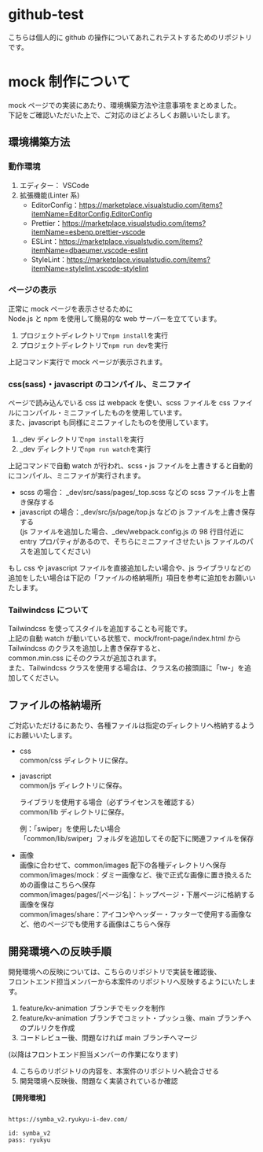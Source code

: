 # github-test

こちらは個人的に github の操作についてあれこれテストするためのリポジトリです。

# mock 制作について

mock ページでの実装にあたり、環境構築方法や注意事項をまとめました。<br>
下記をご確認いただいた上で、ご対応のほどよろしくお願いいたします。

## 環境構築方法

### 動作環境

1. エディター： VSCode
2. 拡張機能(Linter 系)
   - EditorConfig：https://marketplace.visualstudio.com/items?itemName=EditorConfig.EditorConfig
   - Prettier：https://marketplace.visualstudio.com/items?itemName=esbenp.prettier-vscode
   - ESLint：https://marketplace.visualstudio.com/items?itemName=dbaeumer.vscode-eslint
   - StyleLint：https://marketplace.visualstudio.com/items?itemName=stylelint.vscode-stylelint

### ページの表示

正常に mock ページを表示させるために<br>
Node.js と npm を使用して簡易的な web サーバーを立てています。

1. プロジェクトディレクトリで`npm install`を実行
2. プロジェクトディレクトリで`npm run dev`を実行

上記コマンド実行で mock ページが表示されます。

### css(sass)・javascript のコンパイル、ミニファイ

ページで読み込んでいる css は webpack を使い、scss ファイルを css ファイルにコンパイル・ミニファイしたものを使用しています。<br>
また、javascript も同様にミニファイしたものを使用しています。

1. \_dev ディレクトリで`npm install`を実行
2. \_dev ディレクトリで`npm run watch`を実行

上記コマンドで自動 watch が行われ、scss・js ファイルを上書きすると自動的にコンパイル、ミニファイが実行されます。<br>

- scss の場合： \_dev/src/sass/pages/\_top.scss などの scss ファイルを上書き保存する
- javascript の場合：\_dev/src/js/page/top.js などの js ファイルを上書き保存する<br>
  (js ファイルを追加した場合、\_dev/webpack.config.js の 98 行目付近に entry プロパティがあるので、そちらにミニファイさせたい js ファイルのパスを追加してください)

もし css や javascript ファイルを直接追加したい場合や、js ライブラリなどの追加をしたい場合は下記の「ファイルの格納場所」項目を参考に追加をお願いいたします。

### Tailwindcss について

Tailwindcss を使ってスタイルを追加することも可能です。<br>
上記の自動 watch が動いている状態で、mock/front-page/index.html から Tailwindcss のクラスを追加し上書き保存すると、<br>
common.min.css にそのクラスが追加されます。<br>
また、Tailwindcss クラスを使用する場合は、クラス名の接頭語に「tw-」を追加してください。

## ファイルの格納場所

ご対応いただけるにあたり、各種ファイルは指定のディレクトリへ格納するようにお願いいたします。

- css<br>
  common/css ディレクトリに保存。

- javascript<br>
  common/js ディレクトリに保存。<br>

  ライブラリを使用する場合（必ずライセンスを確認する）<br>
  common/lib ディレクトリに保存。

  例：「swiper」を使用したい場合<br>
  「common/lib/swiper」フォルダを追加してその配下に関連ファイルを保存

- 画像<br>
  画像に合わせて、common/images 配下の各種ディレクトリへ保存<br>
  common/images/mock：ダミー画像など、後で正式な画像に置き換えるための画像はこちらへ保存<br>
  common/images/pages/[ページ名]：トップページ・下層ページに格納する画像を保存<br>
  common/images/share：アイコンやヘッダー・フッターで使用する画像など、他のページでも使用する画像はこちらへ保存

## 開発環境への反映手順

開発環境への反映については、こちらのリポジトリで実装を確認後、<br>
フロントエンド担当メンバーから本案件のリポジトリへ反映するようにいたします。

1. feature/kv-animation ブランチでモックを制作
2. feature/kv-animation ブランチでコミット・プッシュ後、main ブランチへのプルリクを作成
3. コードレビュー後、問題なければ main ブランチへマージ

(以降はフロントエンド担当メンバーの作業になります)<br>

4. こちらのリポジトリの内容を、本案件のリポジトリへ統合させる
5. 開発環境へ反映後、問題なく実装されているか確認

**【開発環境】**

```

https://symba_v2.ryukyu-i-dev.com/

id: symba_v2
pass: ryukyu

```

